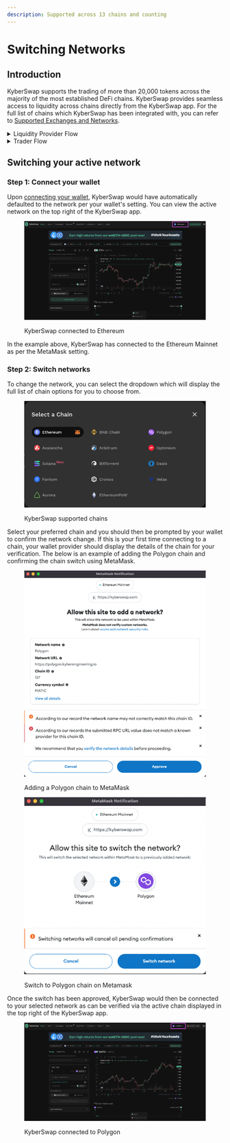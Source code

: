 ```yaml
---
description: Supported across 13 chains and counting
---
```


# Switching Networks

## Introduction

KyberSwap supports the trading of more than 20,000 tokens across the majority of the most established DeFi chains. KyberSwap provides seamless access to liquidity across chains directly from the KyberSwap app. For the full list of chains which KyberSwap has been integrated with, you can refer to [Supported Exchanges and Networks](../../../getting-started/supported-exchanges-and-networks.md).

<details>

<summary>Liquidity Provider Flow</summary>

Still deciding on which solution suits you best?&#x20;

* **Overview**: [Earn Yield By Contributing Liquidity](earn-yield-by-contributing-liquidity.md)
* **Detailed comparison**:  [Classic vs Elastic](../../../liquidity-solutions/classic-vs-elastic/)&#x20;

#### Next steps

1. [Connect Your Wallet](connect-your-wallet.md)&#x20;
2. **Switching Networks <-**
3. [Earn Yield By Contributing Liquidity](earn-yield-by-contributing-liquidity.md)

</details>

<details>

<summary>Trader Flow</summary>

1. [Connect Your Wallet ](connect-your-wallet.md)
2. **Switching Networks <-**
3. Get Tokens
   * [Get Crypto With Fiat](get-crypto-with-fiat.md)
   * [Bridge Your Assets Across Multiple Chains](bridge-your-assets-across-multiple-chains.md)
4. Swap Tokens
   * [Instantly Swap At The Best Rates](instantly-swap-at-the-best-rates.md)
   * [Swap At Your Preferred Rates](trade-at-your-preferred-rates.md)

</details>

## Switching your active network

### **Step 1: Connect your wallet**

Upon [connecting your wallet](connect-your-wallet.md), KyberSwap would have automatically defaulted to the network per your wallet's setting. You can view the active network on the top right of the KyberSwap app.

<figure><img src="../../../.gitbook/assets/image (91).png" alt=""><figcaption><p>KyberSwap connected to Ethereum</p></figcaption></figure>

In the example above, KyberSwap has connected to the Ethereum Mainnet as per the MetaMask setting.&#x20;

### **Step 2: Switch networks**

To change the network, you can select the dropdown which will display the full list of chain options for you to choose from.

<figure><img src="../../../.gitbook/assets/image (20).png" alt=""><figcaption><p>KyberSwap supported chains</p></figcaption></figure>

Select your preferred chain and you should then be prompted by your wallet to confirm the network change. If this is your first time connecting to a chain, your wallet provider should display the details of the chain for your verification. The below is an example of adding the Polygon chain and confirming the chain switch using MetaMask.

<figure><img src="../../../.gitbook/assets/image (65).png" alt=""><figcaption><p>Adding a Polygon chain to MetaMask</p></figcaption></figure>

<figure><img src="../../../.gitbook/assets/image (2) (1).png" alt=""><figcaption><p>Switch to Polygon chain on Metamask</p></figcaption></figure>

Once the switch has been approved, KyberSwap would then be connected to your selected network as can be verified via the active chain displayed in the top right of the KyberSwap app.

<figure><img src="../../../.gitbook/assets/image (74).png" alt=""><figcaption><p>KyberSwap connected to Polygon</p></figcaption></figure>
